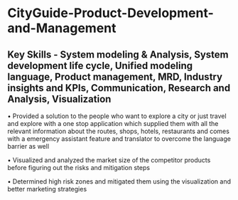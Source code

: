 # CityGuide-Product-Development-and-Management

## Key Skills - System modeling & Analysis, System development life cycle, Unified modeling language, Product management, MRD, Industry insights and KPIs, Communication, Research and Analysis, Visualization

• Provided a solution to the people who want to explore a city or just travel and explore with a one stop application which supplied them with all the relevant information about the routes, shops, hotels, restaurants and comes with a emergency assistant feature and translator to overcome the language barrier as well

• Visualized and analyzed the market size of the competitor products before figuring out the risks and mitigation steps

• Determined high risk zones and mitigated them using the visualization and better marketing strategies
